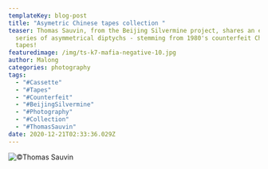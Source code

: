 ```yaml
---
templateKey: blog-post
title: "Asymetric Chinese tapes collection "
teaser: Thomas Sauvin, from the Beijing Silvermine project, shares an exclusive
  series of asymmetrical diptychs - stemming from 1980's counterfeit Chinese
  tapes!
featuredimage: /img/ts-k7-mafia-negative-10.jpg
author: Malong
categories: photography
tags:
  - "#Cassette"
  - "#Tapes"
  - "#Counterfeit"
  - "#BeijingSilvermine"
  - "#Photography"
  - "#Collection"
  - "#ThomasSauvin"
date: 2020-12-21T02:33:36.029Z
---
```

![](/img/ts-k7-mafia-positive-10.jpg "©Thomas Sauvin")